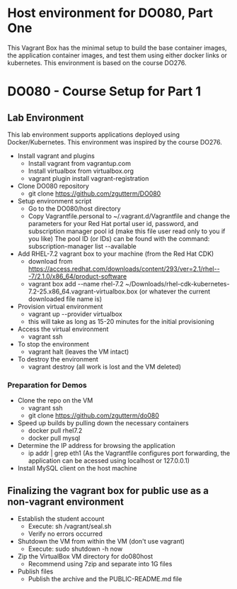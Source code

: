 
# Host environment for DO080, Part One 

This Vagrant Box has the minimal setup to build the base container images, the application container images, and test them using either docker links or kubernetes. This environment is based on the course DO276.


# DO080 - Course Setup for Part 1

## Lab Environment
This lab environment supports applications deployed using Docker/Kubernetes. This environment was inspired by the course DO276.

* Install vagrant and plugins
  * Install vagrant from vagrantup.com
  * Install virtualbox from virtualbox.org
  * vagrant plugin install vagrant-registration
* Clone DO080 repository
  * git clone https://github.com/zgutterm/DO080
* Setup environment script
  * Go to the DO080/host directory
  * Copy Vagrantfile.personal to ~/.vagrant.d/Vagrantfile and change the parameters for your Red Hat portal user id, password, and subscription manager pool id (make this file user read only to you if you like) The pool ID (or IDs) can be found with the command: subscription-manager list --available
* Add RHEL-7.2 vagrant box to your machine (from the Red Hat CDK)
  * download from https://access.redhat.com/downloads/content/293/ver=2.1/rhel---7/2.1.0/x86_64/product-software 
  * vagrant box add --name rhel-7.2 ~/Downloads/rhel-cdk-kubernetes-7.2-25.x86_64.vagrant-virtualbox.box (or whatever the current downloaded file name is)
* Provision virtual environment 
  * vagrant up --provider virtualbox
  * this will take as long as 15-20 minutes for the initial provisioning
* Access the virtual environment
  * vagrant ssh
* To stop the environment
  * vagrant halt (leaves the VM intact)
* To destroy the environment
  * vagrant destroy (all work is lost and the VM deleted)

### Preparation for Demos
* Clone the repo on the VM
  * vagrant ssh
  * git clone https://github.com/zgutterm/do080
* Speed up builds by pulling down the necessary containers
  * docker pull rhel7.2
  * docker pull mysql
* Determine the IP address for browsing the application
  * ip addr | grep eth1 (As the Vagrantfile configures port forwarding, the application can be acessed using localhost or 127.0.0.1)
* Install MySQL client on the host machine

## Finalizing the vagrant box for public use as a non-vagrant environment

* Establish the student account
  * Execute: sh /vagrant/seal.sh
  * Verify no errors occurred
* Shutdown the VM from within the VM (don't use vagrant) 
  * Execute: sudo shutdown -h now
* Zip the VirtualBox VM directory for do080host
  * Recommend using 7zip and separate into 1G files
* Publish files
  * Publish the archive and the PUBLIC-README.md file
